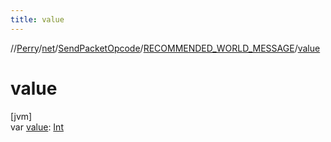 ```yaml
---
title: value
---
```

//[Perry](../../../../index.html)/[net](../../index.html)/[SendPacketOpcode](../index.html)/[RECOMMENDED_WORLD_MESSAGE](index.html)/[value](value.html)



# value



[jvm]\
var [value](value.html): [Int](https://kotlinlang.org/api/latest/jvm/stdlib/kotlin/-int/index.html)




